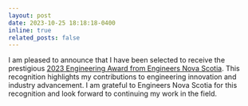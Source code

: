```yaml
---
layout: post
date: 2023-10-25 18:18:18-0400
inline: true
related_posts: false
---
```


I am pleased to announce that I have been selected to receive the prestigious [2023 Engineering Award from Engineers Nova Scotia](https://engineersnovascotia.ca/news/view/?news.id=254). This recognition highlights my contributions to engineering innovation and industry advancement. I am grateful to Engineers Nova Scotia for this recognition and look forward to continuing my work in the field.
